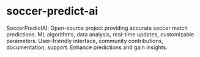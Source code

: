# soccer-predict-ai
SoccerPredictAI: Open-source project providing accurate soccer match predictions. ML algorithms, data analysis, real-time updates, customizable parameters. User-friendly interface, community contributions, documentation, support. Enhance predictions and gain insights.
